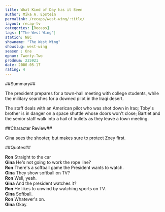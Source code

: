 ```yaml
---
title: What Kind of Day has it Been
author: Mika A. Epstein
permalink: /recaps/west-wing/:title/
layout: recap-tv
categories: [Recaps]
tags: ["The West Wing"]
station: NBC  
showname: "The West Wing"
showslug: west-wing  
season : One  
epnum: Twenty-Two  
prodnum: 225921    
date: 2000-05-17
rating: 4  
---
```


##Summary##  

The president prepares for a town-hall meeting with college students, while the military searches for a downed pilot in the Iraqi desert.

The staff deals with an American pilot who was shot down in Iraq; Toby's brother is in danger on a space shuttle whose doors won't close; Bartlet and the senior staff walk into a hail of bullets as they leave a town meeting.

##Character Review##  

Gina sees the shooter, but makes sure to protect Zoey first.

##Quotes##  

**Ron** Straight to the car  
**Gina** He's not going to work the rope line?  
**Ron** There's a softball game the President wants to watch.  
**Gina** They show softball on TV?  
**Ron** Well, yeah.  
**Gina** And the president watches it?  
**Ron** He likes to unwind by watching sports on TV.  
**Gina** Softball.  
**Ron** Whatever's on.  
**Gina** Okay.